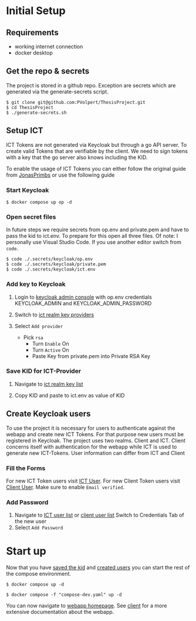 # Initial Setup

## Requirements

-   working internet connection
-   docker desktop

## Get the repo & secrets

The project is stored in a github repo. Exception are secrets which are generated via the generate-secrets script.

```shell
$ git clone git@github.com:PVolpert/ThesisProject.git
$ cd ThesisProject
$ ./generate-secrets.sh
```

## Setup ICT

ICT Tokens are not generated via Keycloak but through a go API server. To create valid Tokens that are verifiable by the client. We need to sign tokens with a key that the go server also knows including the KID.

To enable the usage of ICT Tokens you can either follow the original guide from [JonasPrimbs](https://github.com/JonasPrimbs/oidc-e2ea-server/blob/main/docs-dev/environment-setup.md) or use the following guide

### Start Keycloak

```shell
$ docker compose up op -d
```

### Open secret files

In future steps we require secrets from op.env and private.pem and have to pass the kid to ict.env. To prepare for this open all three files. Of note: I personally use Visual Studio Code. If you use another editor switch from `code`.

```shell
$ code ./.secrets/keycloak/op.env
$ code ./.secrets/keycloak/private.pem
$ code ./.secrets/keycloak/ict.env
```

### Add key to Keycloak

1. Login to [keycloak admin console](http://op.localhost/admin) with op.env credentials KEYCLOAK_ADMIN and KEYCLOAK_ADMIN_PASSWORD

2. Switch to [ict realm key providers](http://op.localhost/admin/master/console/#/ict/realm-settings/keys/providers)

3. Select `Add provider`
    - Pick `rsa`
        - Turn `Enable` On
        - Turn `Active` On
        - Paste Key from private.pem into Private RSA Key

### Save KID for ICT-Provider

1. Navigate to [ict realm key list](http://op.localhost/admin/master/console/#/ict/realm-settings/keys)

2. Copy KID and paste to ict.env as value of KID

## Create Keycloak users

To use the project it is necessary for users to authenticate against the webapp and create new ICT Tokens. For that purpose new users must be registered in Keycloak. The project uses two realms. Client and ICT. Client concerns itself with authentication for the webapp while ICT is used to generate new ICT-Tokens. User information can differ from ICT and Client

### Fill the Forms

For new ICT Token users visit
[ICT User](http://op.localhost/admin/master/console/#/ict/users/add-user).
For new Client Token users visit
[Client User](http://op.localhost/admin/master/console/#/auth/users/add-user). Make sure to enable `Email verified`.

### Add Password

1. Navigate to [ICT user list](http://op.localhost/admin/master/console/#/ict/users) or [client user list](http://op.localhost/admin/master/console/#/auth/users)
   Switch to Credentials Tab of the new user
2. Select `Add Password`

# Start up

Now that you have [saved the kid](#start-keycloak) and [created users](#create-keycloak-users) you can start the rest of the compose environment.

```shell
$ docker compose up -d
```

```shell
$ docker compose -f "compose-dev.yaml" up -d
```

You can now navigate to [webapp homepage](client.localhost). See [client](./images/client/) for a more extensive documentation about the webapp.
